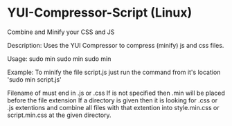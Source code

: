 # YUI-Compressor-Script (Linux)
Combine and Minify your CSS and JS

Description: 
Uses the YUI Compressor to compress (minify) js and css files.

Usage:
sudo min <uncompressed filename> <compressed filename>
sudo min <uncompressed filename>
sudo min <directory>

Example: 
To minify the file script.js just run the command from it's location 'sudo min script.js'

Filename of <uncompressed filename> must end in .js or .css
If <compressed filename> is not specified then .min will be placed before the file extension
If a directory is given then it is looking for .css or .js extentions and combine all files with that extention into style.min.css or script.min.css at the given directory.
